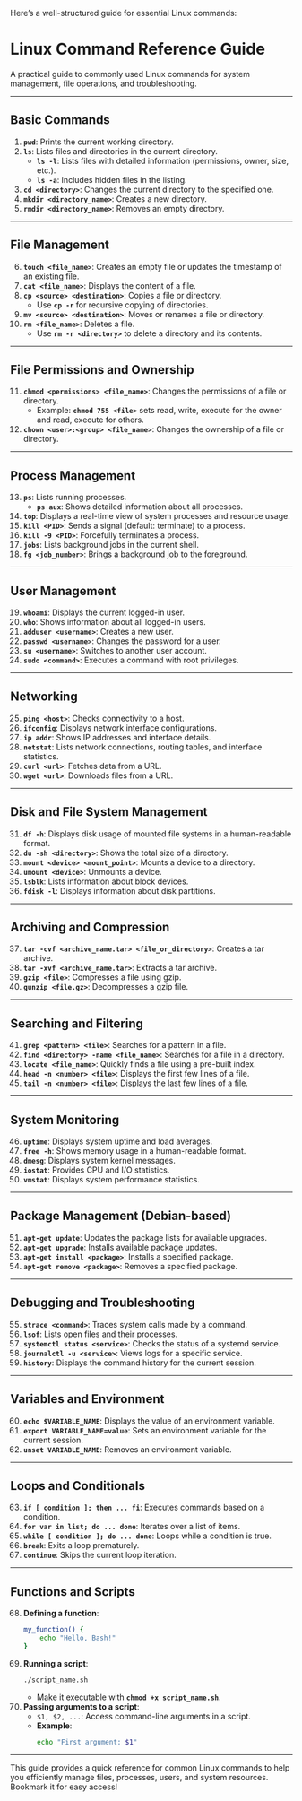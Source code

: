 Here’s a well-structured guide for essential Linux commands:

# Linux Command Reference Guide

A practical guide to commonly used Linux commands for system management, file operations, and troubleshooting.

---

## Basic Commands
1. **`pwd`**: Prints the current working directory.
2. **`ls`**: Lists files and directories in the current directory.
   - **`ls -l`**: Lists files with detailed information (permissions, owner, size, etc.).
   - **`ls -a`**: Includes hidden files in the listing.
3. **`cd <directory>`**: Changes the current directory to the specified one.
4. **`mkdir <directory_name>`**: Creates a new directory.
5. **`rmdir <directory_name>`**: Removes an empty directory.

---

## File Management
6. **`touch <file_name>`**: Creates an empty file or updates the timestamp of an existing file.
7. **`cat <file_name>`**: Displays the content of a file.
8. **`cp <source> <destination>`**: Copies a file or directory.
   - Use **`cp -r`** for recursive copying of directories.
9. **`mv <source> <destination>`**: Moves or renames a file or directory.
10. **`rm <file_name>`**: Deletes a file.
    - Use **`rm -r <directory>`** to delete a directory and its contents.

---

## File Permissions and Ownership
11. **`chmod <permissions> <file_name>`**: Changes the permissions of a file or directory.
    - Example: **`chmod 755 <file>`** sets read, write, execute for the owner and read, execute for others.
12. **`chown <user>:<group> <file_name>`**: Changes the ownership of a file or directory.

---

## Process Management
13. **`ps`**: Lists running processes.
    - **`ps aux`**: Shows detailed information about all processes.
14. **`top`**: Displays a real-time view of system processes and resource usage.
15. **`kill <PID>`**: Sends a signal (default: terminate) to a process.
16. **`kill -9 <PID>`**: Forcefully terminates a process.
17. **`jobs`**: Lists background jobs in the current shell.
18. **`fg <job_number>`**: Brings a background job to the foreground.

---

## User Management
19. **`whoami`**: Displays the current logged-in user.
20. **`who`**: Shows information about all logged-in users.
21. **`adduser <username>`**: Creates a new user.
22. **`passwd <username>`**: Changes the password for a user.
23. **`su <username>`**: Switches to another user account.
24. **`sudo <command>`**: Executes a command with root privileges.

---

## Networking
25. **`ping <host>`**: Checks connectivity to a host.
26. **`ifconfig`**: Displays network interface configurations.
27. **`ip addr`**: Shows IP addresses and interface details.
28. **`netstat`**: Lists network connections, routing tables, and interface statistics.
29. **`curl <url>`**: Fetches data from a URL.
30. **`wget <url>`**: Downloads files from a URL.

---

## Disk and File System Management
31. **`df -h`**: Displays disk usage of mounted file systems in a human-readable format.
32. **`du -sh <directory>`**: Shows the total size of a directory.
33. **`mount <device> <mount_point>`**: Mounts a device to a directory.
34. **`umount <device>`**: Unmounts a device.
35. **`lsblk`**: Lists information about block devices.
36. **`fdisk -l`**: Displays information about disk partitions.

---

## Archiving and Compression
37. **`tar -cvf <archive_name.tar> <file_or_directory>`**: Creates a tar archive.
38. **`tar -xvf <archive_name.tar>`**: Extracts a tar archive.
39. **`gzip <file>`**: Compresses a file using gzip.
40. **`gunzip <file.gz>`**: Decompresses a gzip file.

---

## Searching and Filtering
41. **`grep <pattern> <file>`**: Searches for a pattern in a file.
42. **`find <directory> -name <file_name>`**: Searches for a file in a directory.
43. **`locate <file_name>`**: Quickly finds a file using a pre-built index.
44. **`head -n <number> <file>`**: Displays the first few lines of a file.
45. **`tail -n <number> <file>`**: Displays the last few lines of a file.

---

## System Monitoring
46. **`uptime`**: Displays system uptime and load averages.
47. **`free -h`**: Shows memory usage in a human-readable format.
48. **`dmesg`**: Displays system kernel messages.
49. **`iostat`**: Provides CPU and I/O statistics.
50. **`vmstat`**: Displays system performance statistics.

---

## Package Management (Debian-based)
51. **`apt-get update`**: Updates the package lists for available upgrades.
52. **`apt-get upgrade`**: Installs available package updates.
53. **`apt-get install <package>`**: Installs a specified package.
54. **`apt-get remove <package>`**: Removes a specified package.

---

## Debugging and Troubleshooting
55. **`strace <command>`**: Traces system calls made by a command.
56. **`lsof`**: Lists open files and their processes.
57. **`systemctl status <service>`**: Checks the status of a systemd service.
58. **`journalctl -u <service>`**: Views logs for a specific service.
59. **`history`**: Displays the command history for the current session.

---


## Variables and Environment
60. **`echo $VARIABLE_NAME`**: Displays the value of an environment variable.
61. **`export VARIABLE_NAME=value`**: Sets an environment variable for the current session.
62. **`unset VARIABLE_NAME`**: Removes an environment variable.

---

## Loops and Conditionals
63. **`if [ condition ]; then ... fi`**: Executes commands based on a condition.
64. **`for var in list; do ... done`**: Iterates over a list of items.
65. **`while [ condition ]; do ... done`**: Loops while a condition is true.
66. **`break`**: Exits a loop prematurely.
67. **`continue`**: Skips the current loop iteration.

---

## Functions and Scripts
68. **Defining a function**:
    ```bash
    my_function() {
        echo "Hello, Bash!"
    }
    ```
69. **Running a script**:
    ```bash
    ./script_name.sh
    ```
    - Make it executable with **`chmod +x script_name.sh`**.
70. **Passing arguments to a script**:
    - `$1, $2, ...`: Access command-line arguments in a script.
    - **Example**:
        ```bash
        echo "First argument: $1"
        ```

---

This guide provides a quick reference for common Linux commands to help you efficiently manage files, processes, users, and system resources. Bookmark it for easy access!
